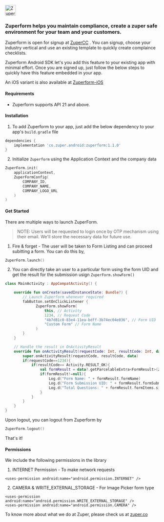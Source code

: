 <img src="https://zuper.co/img/logo_trans.png" height="35" alt="Zuper">

### Zuperform helps you maintain compliance, create a zuper safe environment for your team and your customers.

Zuperform is open for signup at [ZuperCC](https://zupercc.zuper.c) . You can signup, choose your industry vertical and use an existing template to quickly create complaince checklists.

Zuperform Android SDK let's you add this feature to your existing app with minimal effort. Once you are signed up, just follow the below steps to quickly have this feature embedded in your app.

An iOS variant is also available at [Zuperform-iOS](https://github.com/ZupersoftSolutions/ZuperForms_iOS_sdk)

#### Requirements
- Zuperform supports API 21 and above.

#### Installation
1. To add Zuperform to your app, just add the below dependency to your app's `build.gradle` file
```groovy
dependencies {
    implementation 'co.zuper.android:zuperform:1.1.0'
}
```

2. Initialize `Zuperform` using the Application Context and the company data
```kotlin
ZuperForm.init(
    applicationContext,
    ZuperFormConfig(
        COMPANY_ID,
        COMPANY_NAME,
        COMPANY_LOGO_URL
    )
)
```

#### Get Started
There are multiple ways to launch ZuperForm.

>NOTE: Users will be requested to login once by OTP mechanism using their email. We'll store the necessary data for future use.

1. Fire & forget - The user will be taken to Form Listing and can proceed subitting a form. You can do this by,
```kotlin
ZuperForm.launch()
```

2. You can directly take an user to a particular form using the form UID and get the result for the submission usign `ZuperForm.showForm()`
```kotlin
class MainActivity : AppCompatActivity() {

    override fun onCreate(savedInstanceState: Bundle?) {
        // Launch Zuperform whenever required
        fabButton.setOnClickListener {
              ZuperForm.showForm(
                  this, // Activity
                  1234, // Request Code
                  "4b7d81c0-83e4-11ea-bdff-3b74ec04e036", // Form UID
                  "Custom Form" // Form Name
              )
        }
    }

    // Handle the result in OnActivityResult
    override fun onActivityResult(requestCode: Int, resultCode: Int, data: Intent?) {
        super.onActivityResult(requestCode, resultCode, data)
        if(requestCode==1234){
            if(resultCode== Activity.RESULT_OK){
                val formResult = data?.getParcelableExtra<FormResult>(ZuperForm.FORM_RESULT)
                if(formResult!=null){
                    Log.d("Form Name: " + formResult.formName)
                    Log.d("Form Submission UID: " + formResult.formSubmissionRefId)
                    Log.d("Total Questions: " + formResult.formItems.size)
                }
            }
        }
    }
}
```

Upon logout, you can logout from Zuperform by
```kotlin
ZuperForm.logout()
```
That's it!

#### Permissions
We include the following permissions in the library

1. INTERNET Permission - To make network requests
```
<uses-permission android:name="android.permission.INTERNET" />
```

2. CAMERA & WRITE_EXTERNAL_STORAGE - For Image Picker form type
```
<uses-permission android:name="android.permission.WRITE_EXTERNAL_STORAGE" />
<uses-permission android:name="android.permission.CAMERA" />
```

To know more about what we do at Zuper, please check us at [zuper.co](https://zuper.co)
